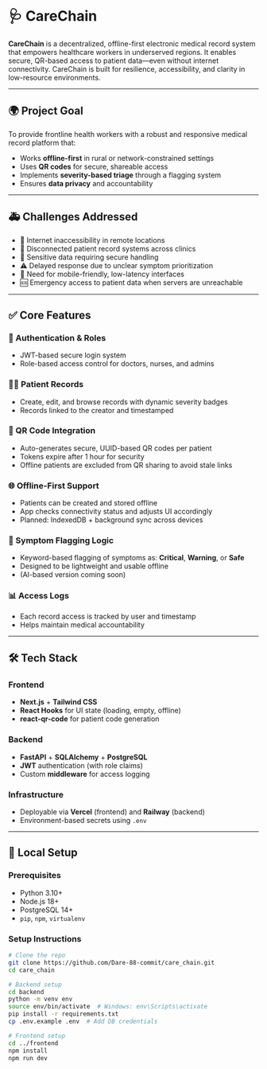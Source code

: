 # 🩺 CareChain

**CareChain** is a decentralized, offline-first electronic medical record system that empowers healthcare workers in underserved regions. It enables secure, QR-based access to patient data—even without internet connectivity. CareChain is built for resilience, accessibility, and clarity in low-resource environments.

---

## 🌍 Project Goal

To provide frontline health workers with a robust and responsive medical record platform that:

- Works **offline-first** in rural or network-constrained settings
- Uses **QR codes** for secure, shareable access
- Implements **severity-based triage** through a flagging system
- Ensures **data privacy** and accountability

---

## 🚑 Challenges Addressed

- 🚫 Internet inaccessibility in remote locations
- 🔁 Disconnected patient record systems across clinics
- 🔐 Sensitive data requiring secure handling
- ⚠️ Delayed response due to unclear symptom prioritization
- 📱 Need for mobile-friendly, low-latency interfaces
- 🆘 Emergency access to patient data when servers are unreachable

---

## ✅ Core Features

### 🔐 Authentication & Roles
- JWT-based secure login system
- Role-based access control for doctors, nurses, and admins

### 🧑‍⚕️ Patient Records
- Create, edit, and browse records with dynamic severity badges
- Records linked to the creator and timestamped

### 📸 QR Code Integration
- Auto-generates secure, UUID-based QR codes per patient
- Tokens expire after 1 hour for security
- Offline patients are excluded from QR sharing to avoid stale links

### 🌐 Offline-First Support
- Patients can be created and stored offline
- App checks connectivity status and adjusts UI accordingly
- Planned: IndexedDB + background sync across devices

### 🧠 Symptom Flagging Logic
- Keyword-based flagging of symptoms as: **Critical**, **Warning**, or **Safe**
- Designed to be lightweight and usable offline
- (AI-based version coming soon)

### 📊 Access Logs
- Each record access is tracked by user and timestamp
- Helps maintain medical accountability

---

## 🛠️ Tech Stack

### Frontend
- **Next.js** + **Tailwind CSS**
- **React Hooks** for UI state (loading, empty, offline)
- **react-qr-code** for patient code generation

### Backend
- **FastAPI** + **SQLAlchemy** + **PostgreSQL**
- **JWT** authentication (with role claims)
- Custom **middleware** for access logging

### Infrastructure
- Deployable via **Vercel** (frontend) and **Railway** (backend)
- Environment-based secrets using `.env`

---

## 🧪 Local Setup

### Prerequisites
- Python 3.10+
- Node.js 18+
- PostgreSQL 14+
- `pip`, `npm`, `virtualenv`

### Setup Instructions

```bash
# Clone the repo
git clone https://github.com/Dare-88-commit/care_chain.git
cd care_chain

# Backend setup
cd backend
python -m venv env
source env/bin/activate  # Windows: env\Scripts\activate
pip install -r requirements.txt
cp .env.example .env  # Add DB credentials

# Frontend setup
cd ../frontend
npm install
npm run dev
